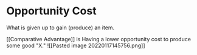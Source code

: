 # Opportunity Cost
What is given up to gain (produce) an item.

[[Comparative Advantage]] is Having a lower opportunity cost to produce some good "X."
![[Pasted image 20220117145756.png]]
